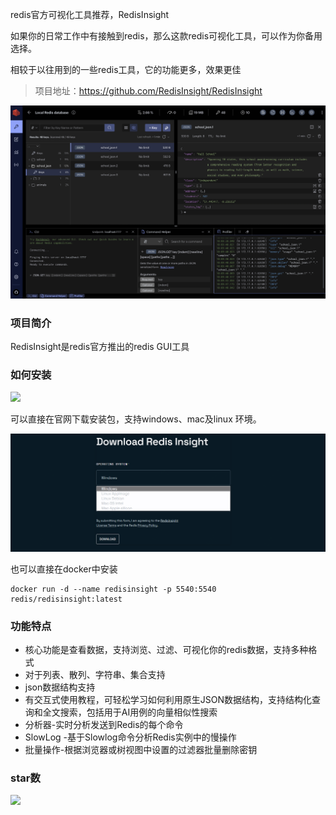 redis官方可视化工具推荐，RedisInsight

如果你的日常工作中有接触到redis，那么这款redis可视化工具，可以作为你备用选择。

相较于以往用到的一些redis工具，它的功能更多，效果更佳

>项目地址：https://github.com/RedisInsight/RedisInsight

![demo](image.png)

### 项目简介

RedisInsight是redis官方推出的redis GUI工具

### 如何安装

 ![](https://img.shields.io/github/downloads/RedisInsight/RedisInsight/total?style=flat-square)

可以直接在官网下载安装包，支持windows、mac及linux 环境。

![download](image-1.png)

也可以直接在docker中安装

```
docker run -d --name redisinsight -p 5540:5540 redis/redisinsight:latest
```

### 功能特点

- 核心功能是查看数据，支持浏览、过滤、可视化你的redis数据，支持多种格式
- 对于列表、散列、字符串、集合支持
- json数据结构支持
- 有交互式使用教程，可轻松学习如何利用原生JSON数据结构，支持结构化查询和全文搜索，包括用于AI用例的向量相似性搜索
- 分析器-实时分析发送到Redis的每个命令
- SlowLog -基于Slowlog命令分析Redis实例中的慢操作
- 批量操作-根据浏览器或树视图中设置的过滤器批量删除密钥

### star数

 ![](https://img.shields.io/github/stars/RedisInsight/RedisInsight?style=flat-square)